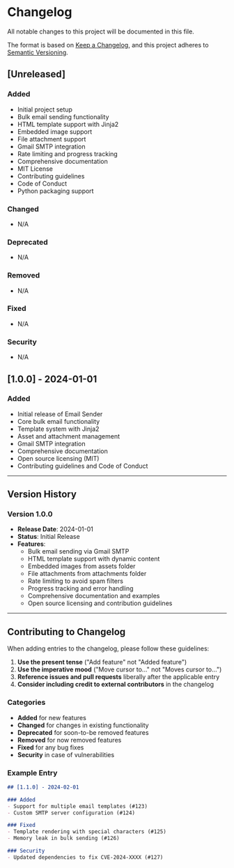 # Changelog

All notable changes to this project will be documented in this file.

The format is based on [Keep a Changelog](https://keepachangelog.com/en/1.0.0/),
and this project adheres to [Semantic Versioning](https://semver.org/spec/v2.0.0.html).

## [Unreleased]

### Added
- Initial project setup
- Bulk email sending functionality
- HTML template support with Jinja2
- Embedded image support
- File attachment support
- Gmail SMTP integration
- Rate limiting and progress tracking
- Comprehensive documentation
- MIT License
- Contributing guidelines
- Code of Conduct
- Python packaging support

### Changed
- N/A

### Deprecated
- N/A

### Removed
- N/A

### Fixed
- N/A

### Security
- N/A

## [1.0.0] - 2024-01-01

### Added
- Initial release of Email Sender
- Core bulk email functionality
- Template system with Jinja2
- Asset and attachment management
- Gmail SMTP integration
- Comprehensive documentation
- Open source licensing (MIT)
- Contributing guidelines and Code of Conduct

---

## Version History

### Version 1.0.0
- **Release Date**: 2024-01-01
- **Status**: Initial Release
- **Features**:
  - Bulk email sending via Gmail SMTP
  - HTML template support with dynamic content
  - Embedded images from assets folder
  - File attachments from attachments folder
  - Rate limiting to avoid spam filters
  - Progress tracking and error handling
  - Comprehensive documentation and examples
  - Open source licensing and contribution guidelines

---

## Contributing to Changelog

When adding entries to the changelog, please follow these guidelines:

1. **Use the present tense** ("Add feature" not "Added feature")
2. **Use the imperative mood** ("Move cursor to..." not "Moves cursor to...")
3. **Reference issues and pull requests** liberally after the applicable entry
4. **Consider including credit to external contributors** in the changelog

### Categories

- **Added** for new features
- **Changed** for changes in existing functionality
- **Deprecated** for soon-to-be removed features
- **Removed** for now removed features
- **Fixed** for any bug fixes
- **Security** in case of vulnerabilities

### Example Entry

```markdown
## [1.1.0] - 2024-02-01

### Added
- Support for multiple email templates (#123)
- Custom SMTP server configuration (#124)

### Fixed
- Template rendering with special characters (#125)
- Memory leak in bulk sending (#126)

### Security
- Updated dependencies to fix CVE-2024-XXXX (#127)
```
